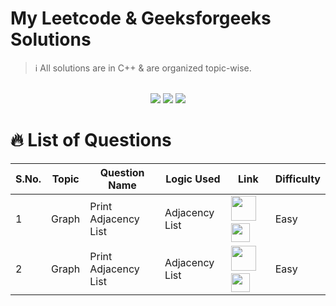 # My Leetcode & Geeksforgeeks Solutions

> ℹ️ All solutions are in C++ & are organized topic-wise.
<br>
<div align="center">
<a href="https://github.com/Anmol-Baranwal/Hack-Your-Growth"><img src="https://img.shields.io/badge/-LeetCode-FFA116?style=for-the-badge&logo=LeetCode&logoColor=black"/></a>  <a href="https://github.com/Anmol-Baranwal/Hack-Your-Growth"><img src="https://img.shields.io/badge/GitHub-000000?style=for-the-badge&logo=github&logoColor=white"/></a>
<a href="https://github.com/Anmol-Baranwal/Hack-Your-Growth"><img src="https://img.shields.io/badge/GeeksforGeeks-298D46?style=for-the-badge&logo=geeksforgeeks&logoColor=white"/></a>
</div>

# 🔥 List of Questions

S.No. |Topic | Question Name | Logic Used | Link | Difficulty | 
------|------|---------------|------------|------|------------|
1 | Graph | Print Adjacency List | Adjacency List | <a href="https://practice.geeksforgeeks.org/problems/print-adjacency-list-1587115620/1" target="_blank"><img src="https://user-images.githubusercontent.com/74038190/210559465-d7849130-6d71-432f-97ee-e209c346e500.svg" width="40"/></a> &nbsp; <a href="https://practice.geeksforgeeks.org/problems/print-adjacency-list-1587115620/1" target="_blank"><img src="https://user-images.githubusercontent.com/74038190/210561050-0231c15b-a40d-49e4-b83a-de7f17b1811d.svg" width="30"/></a> | Easy | ---------------------------
2 | Graph | Print Adjacency List | Adjacency List | <a href="https://practice.geeksforgeeks.org/problems/print-adjacency-list-1587115620/1" target="_blank"><img src="https://user-images.githubusercontent.com/74038190/210559465-d7849130-6d71-432f-97ee-e209c346e500.svg" width="40"/></a> &nbsp; <a href="https://practice.geeksforgeeks.org/problems/print-adjacency-list-1587115620/1" target="_blank"><img src="https://user-images.githubusercontent.com/74038190/210561050-0231c15b-a40d-49e4-b83a-de7f17b1811d.svg" width="30"/></a> | Easy | ---------------------------




